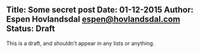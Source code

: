 Title: Some secret post
Date: 01-12-2015
Author: Espen Hovlandsdal <espen@hovlandsdal.com>
Status: Draft
-------------------------------------------------

This is a draft, and shouldn't appear in any lists or anything.
